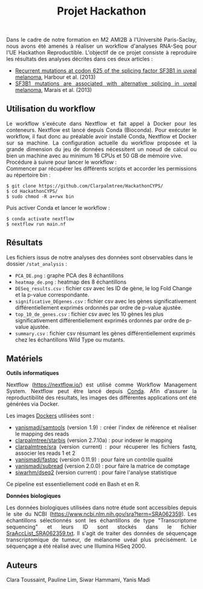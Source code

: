 
<div align="center"><h1>Projet Hackathon</h1></div>
<br>
<div align="justify">
  <p>
    Dans le cadre de notre formation en M2 AMI2B à l'Université Paris-Saclay, nous avons été amenés à réaliser un workflow d'analyses RNA-Seq pour l'UE Hackathon Reproductible. L'objectif de ce projet consiste à reproduire les résultats des analyses décrites dans ces deux articles :
    
   * [Recurrent mutations at codon 625 of the splicing factor SF3B1 in uveal melanoma](https://pubmed.ncbi.nlm.nih.gov/23313955), Harbour et al. (2013)
   * [SF3B1 mutations are associated with alternative splicing in uveal melanoma](https://pubmed.ncbi.nlm.nih.gov/23861464), Marais et al. (2013)
  </p>
</div>

<div align="left"><h2>Utilisation du workflow</h2></div>

<div align="justify">
  <p>
    Le workflow s'exécute dans Nextflow et fait appel à Docker pour les conteneurs. Nextflow est lancé depuis Conda (Bioconda). Pour exécuter le workflow, il faut donc au préalable avoir installé Conda, Nextflow et Docker sur sa machine. La configuration actuelle du workflow proposée et la grande dimension du jeu de données nécessitent un noeud de calcul ou bien un machine avec au minimum 16 CPUs et 50 GB de mémoire vive.  <br>
    Procédure à suivre pour lancer le workflow :  <br>
    Commencer par récupérer les différents scripts et accorder les permissions au répertoire bin :
    
    $ git clone https://github.com/Clarpalmtree/HackathonCYPS/
    $ cd HackathonCYPS/
    $ sudo chmod -R a+rwx bin
  
   Puis activer Conda et lancer le workflow : 
    
    $ conda activate nextflow
    $ nextflow run main.nf
  </p>
</div>

<div align="left"><h2>Résultats</h2></div>
  <p>
  
  Les fichiers issus de notre analyses des données sont observables dans le dossier `/stat_analysis` : 
  * `PCA_DE.png` : graphe PCA des 8 échantillons
  * `heatmap_de.png` : heatmap des 8 échantillons
  * `DESeq_results.csv` : fichier csv avec les ID de gène, le log Fold Change et la p-value correspondante.
  * `significative_DEgenes.csv` : fichier csv avec les gènes significativement différentiellement exprimés ordonnés par ordre de p-value ajustée.
  * `top_10_de_genes.csv` : fichier csv avec les 10 gènes les plus significativement différentiellement exprimés ordonnés par ordre de p-value ajustée.
  * `summary.csv` : fichier csv résumant les gènes différentiellement exprimés chez les échantillons Wild Type ou mutants.
  </p>
</div>


<div align="left"><h2>Matériels</h2></div>
<div align="justify">
  <p> 

  **Outils informatiques**

  Nextflow (https://nextflow.io/) est utilisé comme Workflow Management System. Nextflow peut être lancé depuis [Conda](https://conda.io). Afin d'assurer la reproductibilité des résultats, les images des différentes applications ont été générées via Docker.
    
  Les images [Dockers](https://www.docker.com/en) utilisées sont : 
     
   * [yanismadi/samtools](https://hub.docker.com/r/yanismadi/samtools) (version 1.9) : créer l'index de référence et réaliser le mapping des reads
   * [clarpalmtree/starbis](https://hub.docker.com/r/clarpalmtree/starbis) (version 2.7.10a) : pour indexer le mapping
   * [clarpalmtree/sra](https://hub.docker.com/r/clarpalmtree/sra) (version current) : pour récuperer les fichiers fastq, associer les reads 1 et 2
   * [yanismadi/fastqc](https://hub.docker.com/r/yanismadi/fastqc) (version 0.11.9) : pour faire un contrôle qualité
   * [yanismadi/subread](https://hub.docker.com/r/yanismadi/subread) (version 2.0.0) : pour faire la matrice de comptage
   * [siwarhm/dseq2](https://hub.docker.com/r/siwarhm/dseq2) (version current) : pour faire l'analyse statistique
  
  Ce pipeline est essentiellement codé en Bash et en R.

  **Données biologiques**

  Les données biologiques utilisées dans notre étude sont accessibles depuis le site du NCBI (https://www.ncbi.nlm.nih.gov/sra?term=SRA062359). Les échantillons sélectionnés sont les échantillons de type "Transcriptome sequencing" et leurs ID sont stockés dans le fichier [SraAccList_SRA062359.txt](https://github.com//Clarpalmtree/HackathonCYPS/blob/main/SraAccList_SRA062359.txt).
  Il s'agit de traiter des données de séquençage transcriptomique de tumeur, de mélanome uvéal plus précisément. Le séquençage a été réalisé avec une Illumina HiSeq 2000.
  </p>
</div>


<div align="left"><h2>Auteurs</h2></div>

<div align="justify">
  <p>
Clara Toussaint, Pauline Lim, Siwar Hammami, Yanis Madi
  </p>
</div>
